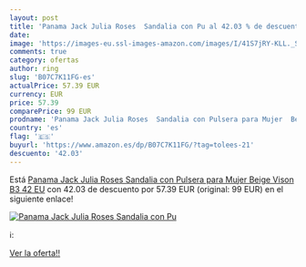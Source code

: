 ```yaml
---
layout: post
title: 'Panama Jack Julia Roses  Sandalia con Pu al 42.03 % de descuento'
date: 
image: 'https://images-eu.ssl-images-amazon.com/images/I/41S7jRY-KLL._SL200_.jpg'
comments: true
category: ofertas
author: ring
slug: 'B07C7K11FG-es'
actualPrice: 57.39 EUR
currency: EUR
price: 57.39
comparePrice: 99 EUR
prodname: 'Panama Jack Julia Roses  Sandalia con Pulsera para Mujer  Beige  Vison B3   42 EU'
country: 'es'
flag: '🇪🇸'
buyurl: 'https://www.amazon.es/dp/B07C7K11FG/?tag=tolees-21'
descuento: '42.03'
---
```


Está [Panama Jack Julia Roses  Sandalia con Pulsera para Mujer  Beige  Vison B3   42 EU](https://www.amazon.es/dp/B07C7K11FG/?tag=tolees-21) con 42.03 de descuento por 57.39 EUR (original: 99 EUR) en el siguiente enlace!

[![Panama Jack Julia Roses  Sandalia con Pu](https://images-eu.ssl-images-amazon.com/images/I/41S7jRY-KLL._SL200_.jpg)](https://www.amazon.es/dp/B07C7K11FG/?tag=tolees-21)

ℹ️:


[Ver la oferta!!](https://www.amazon.es/dp/B07C7K11FG/?tag=tolees-21)
